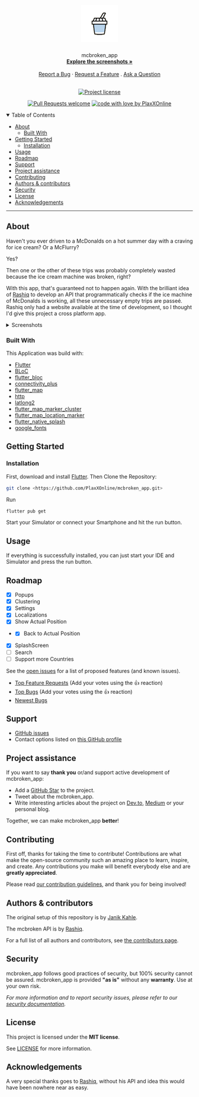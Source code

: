 <h1 align="center">
  <a href="https://github.com/PlaxXOnline/mcbroken_app">
    <img src="assets/flurry_big_transparent.png" alt="Logo" width="100" height="100">
  </a>
</h1>

<div align="center">
  mcbroken_app
  <br />
  <a href="#about"><strong>Explore the screenshots »</strong></a>
  <br />
  <br />
  <a href="https://github.com/PlaxXOnline/mcbroken_app/issues/new?assignees=&labels=bug&template=01_BUG_REPORT.md&title=bug%3A+">Report a Bug</a>
  ·
  <a href="https://github.com/PlaxXOnline/mcbroken_app/issues/new?assignees=&labels=enhancement&template=02_FEATURE_REQUEST.md&title=feat%3A+">Request a Feature</a>
  .
  <a href="https://github.com/PlaxXOnline/mcbroken_app/issues/new?assignees=&labels=question&template=04_SUPPORT_QUESTION.md&title=support%3A+">Ask a Question</a>
</div>

<div align="center">
<br />

[![Project license](https://img.shields.io/github/license/PlaxXOnline/mcbroken_app.svg?style=flat-square)](LICENSE)

[![Pull Requests welcome](https://img.shields.io/badge/PRs-welcome-ff69b4.svg?style=flat-square)](https://github.com/PlaxXOnline/mcbroken_app/issues?q=is%3Aissue+is%3Aopen+label%3A%22help+wanted%22)
[![code with love by PlaxXOnline](https://img.shields.io/badge/%3C%2F%3E%20with%20%E2%99%A5%20by-PlaxXOnline-ff1414.svg?style=flat-square)](https://github.com/PlaxXOnline)

</div>

<details open="open">
<summary>Table of Contents</summary>

- [About](#about)
  - [Built With](#built-with)
- [Getting Started](#getting-started)
  - [Installation](#installation)
- [Usage](#usage)
- [Roadmap](#roadmap)
- [Support](#support)
- [Project assistance](#project-assistance)
- [Contributing](#contributing)
- [Authors & contributors](#authors--contributors)
- [Security](#security)
- [License](#license)
- [Acknowledgements](#acknowledgements)

</details>

---

## About

Haven't you ever driven to a McDonalds on a hot summer day with a craving for ice cream? Or a McFlurry?

Yes?

Then one or the other of these trips was probably completely wasted because the ice cream machine was broken, right?

With this app, that's guaranteed not to happen again.
With the brilliant idea of [Rashiq](https://github.com/rashiq) to develop an API that programmatically checks if the ice machine of McDonalds is working, all these unnecessary empty trips are passeé.
Rashiq only had a website available at the time of development, so I thought I'd give this project a cross platform app.

<details>
<summary>Screenshots</summary>
<br>

|                          Machine is working                           |                        Machine is not working                          |
| :-------------------------------------------------------------------: | :--------------------------------------------------------------------: |
| <img src="docs/images/mcbroken_works.png" title="Machine is working" width="100%"> | <img src="docs/images/mcbroken_notworking.png" title="Machine is not working" width="100%"> |

|                               Clustering                              |
| :-------------------------------------------------------------------: |
| <img src="docs/images/mcbroken_clustering.gif" title="mcbroken clustering" width="100%"> |

|                                         SplashScreen                                         |
|:--------------------------------------------------------------------------------------------:|
| <img src="docs/images/mcbroken_splashscreen.png" title="mcbroken splashscreen" width="100%"> |

|                                          Actual Position                                           |
|:--------------------------------------------------------------------------------------------------:|
| <img src="docs/images/mcbroken_actual_position.png" title="mcbroken actual position" width="100%"> |

</details>

### Built With

This Application was build with:

- [Flutter](https://www.flutter.dev/)
- [BLoC](https://pub.dev/packages/bloc)
- [flutter_bloc](https://pub.dev/packages/flutter_bloc)
- [connectivity_plus](https://pub.dev/packages/connectivity_plus)
- [flutter_map](https://pub.dev/packages/flutter_map)
- [http](https://pub.dev/packages/http)
- [latlong2](https://pub.dev/packages/latlong2)
- [flutter_map_marker_cluster](https://pub.dev/packages/flutter_map_marker_cluster)
- [flutter_map_location_marker](https://pub.dev/packages/flutter_map_location_marker)
- [flutter_native_splash](https://pub.dev/packages/flutter_native_splash)
- [google_fonts](https://pub.dev/packages/google_fonts)

## Getting Started

### Installation

First, download and install [Flutter](https://www.flutter.dev/).
Then Clone the Repository:

```sh
git clone <https://github.com/PlaxXOnline/mcbroken_app.git>
```

Run

```sh
flutter pub get
```

Start your Simulator or connect your Smartphone and hit the run button.

## Usage

If everything is successfully installed, you can just start your IDE and Simulator and press the run button.

## Roadmap

- [x] Popups
- [x] Clustering
- [x] Settings
- [x] Localizations
- [x] Show Actual Position
- - [x] Back to Actual Position
- [x] SplashScreen
- [ ] Search
- [ ] Support more Countries

See the [open issues](https://github.com/PlaxXOnline/mcbroken_app/issues) for a list of proposed features (and known issues).

- [Top Feature Requests](https://github.com/PlaxXOnline/mcbroken_app/issues?q=label%3Aenhancement+is%3Aopen+sort%3Areactions-%2B1-desc) (Add your votes using the 👍 reaction)
- [Top Bugs](https://github.com/PlaxXOnline/mcbroken_app/issues?q=is%3Aissue+is%3Aopen+label%3Abug+sort%3Areactions-%2B1-desc) (Add your votes using the 👍 reaction)
- [Newest Bugs](https://github.com/PlaxXOnline/mcbroken_app/issues?q=is%3Aopen+is%3Aissue+label%3Abug)

## Support

- [GitHub issues](https://github.com/PlaxXOnline/mcbroken_app/issues/new?assignees=&labels=question&template=04_SUPPORT_QUESTION.md&title=support%3A+)
- Contact options listed on [this GitHub profile](https://github.com/PlaxXOnline)

## Project assistance

If you want to say **thank you** or/and support active development of mcbroken_app:

- Add a [GitHub Star](https://github.com/PlaxXOnline/mcbroken_app) to the project.
- Tweet about the mcbroken_app.
- Write interesting articles about the project on [Dev.to](https://dev.to/), [Medium](https://medium.com/) or your personal blog.

Together, we can make mcbroken_app **better**!

## Contributing

First off, thanks for taking the time to contribute! Contributions are what make the open-source community such an amazing place to learn, inspire, and create. Any contributions you make will benefit everybody else and are **greatly appreciated**.

Please read [our contribution guidelines](CONTRIBUTING.md), and thank you for being involved!

## Authors & contributors

The original setup of this repository is by [Janik Kahle](https://github.com/PlaxXOnline).

The mcbroken API is by [Rashiq](https://github.com/rashiq).

For a full list of all authors and contributors, see [the contributors page](https://github.com/PlaxXOnline/mcbroken_app/contributors).

## Security

mcbroken_app follows good practices of security, but 100% security cannot be assured.
mcbroken_app is provided **"as is"** without any **warranty**. Use at your own risk.

_For more information and to report security issues, please refer to our [security documentation](SECURITY.md)._

## License

This project is licensed under the **MIT license**.

See [LICENSE](LICENSE) for more information.

## Acknowledgements

A very special thanks goes to [Rashiq](https://github.com/rashiq), without his API and idea this would have been nowhere near as easy.
